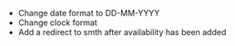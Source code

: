 - Change date format to DD-MM-YYYY
- Change clock format
- Add a redirect to smth after availability has been added
